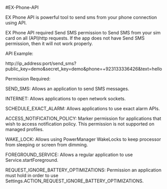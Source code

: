 #EX-Phone-API

EX Phone API is powerful tool to send sms from your phone connection using API.

EX Phone API required Send SMS permission to Send SMS from your sim card on all (API)http requests. If the app does not have Send SMS permission, then it will not work properly.

API Example:

http://ip_address:port/send_sms?public_key=demo&secret_key=demo&phone=+923133336426&text=hello


Permission Required:

SEND_SMS: Allows an application to send SMS messages.

INTERNET: Allows applications to open network sockets.

SCHEDULE_EXACT_ALARM: Allows applications to use exact alarm APIs.

ACCESS_NOTIFICATION_POLICY: Marker permission for applications that wish to access notification policy. This permission is not supported on managed profiles.

WAKE_LOCK: Allows using PowerManager WakeLocks to keep processor from sleeping or screen from dimming.

FOREGROUND_SERVICE: Allows a regular application to use Service.startForeground.

REQUEST_IGNORE_BATTERY_OPTIMIZATIONS: Permission an application must hold in order to use Settings.ACTION_REQUEST_IGNORE_BATTERY_OPTIMIZATIONS.
